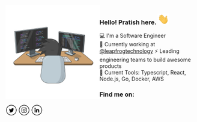 <img src="https://raw.githubusercontent.com/pratishshr/pratishshr/master/developer.svg" width="250px" align="left" />

###  Hello! Pratish here. <img src="https://raw.githubusercontent.com/pratishshr/pratishshr/master/hi.gif" width="30px" />

:computer:  I'm a Software Engineer    
:briefcase: Currently working at <a href="https://www.lftechnology.com/" target="_blank">@leapfrogtechnology</a>
:zap: Leading engineering teams to build awesome products    
:wrench: Current Tools: Typescript, React, Node.js,  Go, Docker, AWS 

### Find me on:

<a href="https://twitter.com/pratishshr" target="_blank"><img src="https://raw.githubusercontent.com/pratishshr/pratishshr/master/twitter.png" alt="Twitter" width="30"></a>
<a href="https://www.instagram.com/pratishshr" target="_blank"><img src="https://raw.githubusercontent.com/pratishshr/pratishshr/master/instagram.png" alt="Instagram" width="30"></a>
<a href="https://www.linkedin.com/in/pratishshr/" target="_blank"><img src="https://raw.githubusercontent.com/pratishshr/pratishshr/master/linkedin.png" alt="LinkedIn" width="30"></a>
